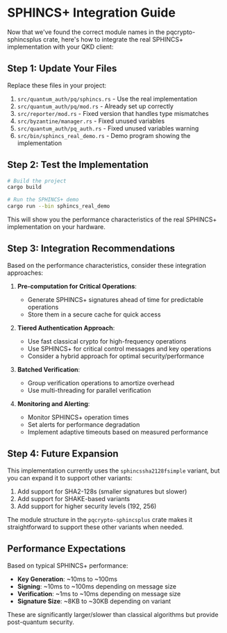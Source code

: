 # SPHINCS+ Integration Guide

Now that we've found the correct module names in the pqcrypto-sphincsplus crate, here's how to integrate the real SPHINCS+ implementation with your QKD client:

## Step 1: Update Your Files

Replace these files in your project:

1. `src/quantum_auth/pq/sphincs.rs` - Use the real implementation
2. `src/quantum_auth/pq/mod.rs` - Already set up correctly
3. `src/reporter/mod.rs` - Fixed version that handles type mismatches 
4. `src/byzantine/manager.rs` - Fixed unused variables
5. `src/quantum_auth/pq_auth.rs` - Fixed unused variables warning
6. `src/bin/sphincs_real_demo.rs` - Demo program showing the implementation

## Step 2: Test the Implementation

```bash
# Build the project
cargo build

# Run the SPHINCS+ demo
cargo run --bin sphincs_real_demo
```

This will show you the performance characteristics of the real SPHINCS+ implementation on your hardware.

## Step 3: Integration Recommendations

Based on the performance characteristics, consider these integration approaches:

1. **Pre-computation for Critical Operations**:
   - Generate SPHINCS+ signatures ahead of time for predictable operations
   - Store them in a secure cache for quick access

2. **Tiered Authentication Approach**:
   - Use fast classical crypto for high-frequency operations
   - Use SPHINCS+ for critical control messages and key operations
   - Consider a hybrid approach for optimal security/performance

3. **Batched Verification**:
   - Group verification operations to amortize overhead
   - Use multi-threading for parallel verification

4. **Monitoring and Alerting**:
   - Monitor SPHINCS+ operation times
   - Set alerts for performance degradation
   - Implement adaptive timeouts based on measured performance

## Step 4: Future Expansion

This implementation currently uses the `sphincssha2128fsimple` variant, but you can expand it to support other variants:

1. Add support for SHA2-128s (smaller signatures but slower)
2. Add support for SHAKE-based variants 
3. Add support for higher security levels (192, 256)

The module structure in the `pqcrypto-sphincsplus` crate makes it straightforward to support these other variants when needed.

## Performance Expectations

Based on typical SPHINCS+ performance:

- **Key Generation**: ~10ms to ~100ms
- **Signing**: ~10ms to ~100ms depending on message size
- **Verification**: ~1ms to ~10ms depending on message size
- **Signature Size**: ~8KB to ~30KB depending on variant

These are significantly larger/slower than classical algorithms but provide post-quantum security.
